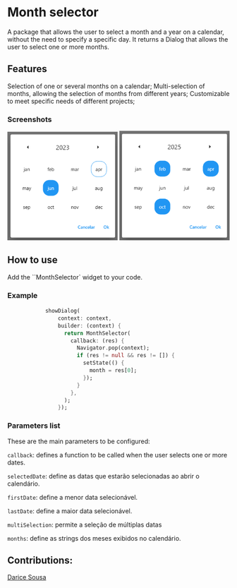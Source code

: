 # Month selector

A package that allows the user to select a month and a year on a calendar, without the need to specify a specific day. It returns a Dialog that allows the user to select one or more months.

## Features

Selection of one or several months on a calendar;
Multi-selection of months, allowing the selection of months from different years;
Customizable to meet specific needs of different projects;

### Screenshots

<p align="center">
    <img src="./screenshots/img1.png" width="250"/>
    <img src="./screenshots/img2.png" width="250"/>
</p>

## How to use

Add the ``MonthSelector` widget to your code.

### Example

```dart
            showDialog(
                context: context,
                builder: (context) {
                  return MonthSelector(
                    callback: (res) {
                      Navigator.pop(context);
                      if (res != null && res != []) {
                        setState(() {
                          month = res[0];
                        });
                      }
                    },
                  );
                });
```

### Parameters list

These are the main parameters to be configured:

`callback`: defines a function to be called when the user selects one or more dates.

`selectedDate`: define as datas que estarão selecionadas ao abrir o calendário.

`firstDate`: define a menor data selecionável.

`lastDate`: define a maior data selecionável.

`multiSelection`: permite a seleção de múltiplas datas

`months`: define as strings dos meses exibidos no calendário.



## Contributions:
[Darice Sousa](https://github.com/daricesousa)

<!--
This README describes the package. If you publish this package to pub.dev,
this README's contents appear on the landing page for your package.

For information about how to write a good package README, see the guide for
[writing package pages](https://dart.dev/guides/libraries/writing-package-pages).

For general information about developing packages, see the Dart guide for
[creating packages](https://dart.dev/guides/libraries/create-library-packages)
and the Flutter guide for
[developing packages and plugins](https://flutter.dev/developing-packages).
-->